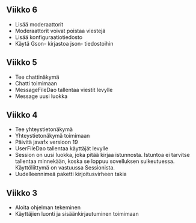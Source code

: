 
## Viikko 6
- Lisää moderaattorit
- Moderaattorit voivat poistaa viestejä
- Lisää konfiguraatiotiedosto
- Käytä Gson- kirjastoa json- tiedostoihin

## Viikko 5
- Tee chattinäkymä
- Chatti toimimaan
- MessageFileDao tallentaa viestit levylle
- Message uusi luokka

## Viikko 4
- Tee yhteystietonäkymä
- Yhteystietonäkymä toimimaan
- Päivitä javafx versioon 19
- UserFileDao tallentaa käyttäjät levylle
- Session on uusi luokka, joka pitää kirjaa istunnosta. Istuntoa ei tarvitse tallentaa minnekään, koska se loppuu sovelluksen sulkeutuessa. Käyttöliittymä on vastuussa Sessionista.
- Uudelleennimeä paketti kirjoitusvirheen takia

## Viikko 3
- Aloita ohjelman tekeminen
- Käyttäjien luonti ja sisäänkirjautuminen toimimaan
